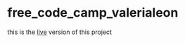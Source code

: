# free_code_camp_valerialeon


this is the [live](https://valerialeonh.github.io/free_code_camp_valerialeon/) version of this project 